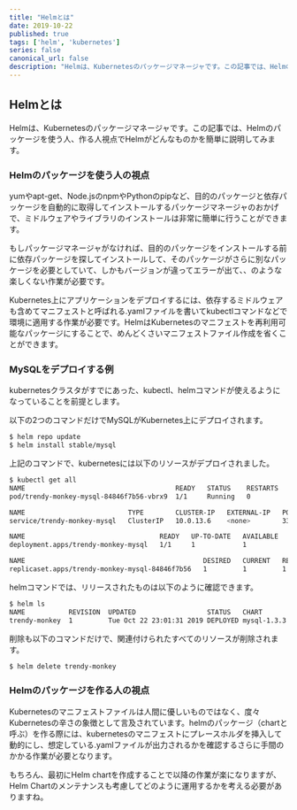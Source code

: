 ```yaml
---
title: "Helmとは"
date: 2019-10-22
published: true
tags: ['helm', 'kubernetes']
series: false
canonical_url: false
description: "Helmは、Kubernetesのパッケージマネージャです。この記事では、Helmのパッケージを使う人、作る人視点でHelmがどんなものかを簡単に説明してみます。"
---
```


## Helmとは

Helmは、Kubernetesのパッケージマネージャです。この記事では、Helmのパッケージを使う人、作る人視点でHelmがどんなものかを簡単に説明してみます。

### Helmのパッケージを使う人の視点

yumやapt-get、Node.jsのnpmやPythonのpipなど、目的のパッケージと依存パッケージを自動的に取得してインストールするパッケージマネージャのおかげで、ミドルウェアやライブラリのインストールは非常に簡単に行うことができます。

もしパッケージマネージャがなければ、目的のパッケージをインストールする前に依存パッケージを探してインストールして、そのパッケージがさらに別なパッケージを必要としていて、しかもバージョンが違ってエラーが出て、、のような楽しくない作業が必要です。

Kubernetes上にアプリケーションをデプロイするには、依存するミドルウェアも含めてマニフェストと呼ばれる.yamlファイルを書いてkubectlコマンドなどで環境に適用する作業が必要です。HelmはKubernetesのマニフェストを再利用可能なパッケージにすることで、めんどくさいマニフェストファイル作成を省くことができます。

### MySQLをデプロイする例

kubernetesクラスタがすでにあった、kubectl、helmコマンドが使えるようになっていることを前提とします。

以下の2つのコマンドだけでMySQLがKubernetes上にデプロイされます。

```bash
$ helm repo update
$ helm install stable/mysql
```

上記のコマンドで、kubernetesには以下のリソースがデプロイされました。

```bash
$ kubectl get all
NAME                                      READY   STATUS    RESTARTS   AGE
pod/trendy-monkey-mysql-84846f7b56-vbrx9  1/1     Running   0          9m2s

NAME                          TYPE        CLUSTER-IP   EXTERNAL-IP   PORT(S)    AGE
service/trendy-monkey-mysql   ClusterIP   10.0.13.6    <none>        3306/TCP   9m2s

NAME                                  READY   UP-TO-DATE   AVAILABLE   AGE
deployment.apps/trendy-monkey-mysql   1/1     1            1           9m2s

NAME                                             DESIRED   CURRENT   READY   AGE
replicaset.apps/trendy-monkey-mysql-84846f7b56   1         1         1       9m2s 
```

helmコマンドでは、リリースされたものは以下のように確認できます。

```bash
$ helm ls
NAME           REVISION  UPDATED                  STATUS   CHART       APP VERSION  NAMESPACE
trendy-monkey  1         Tue Oct 22 23:01:31 2019 DEPLOYED mysql-1.3.3 5.7.14       default
```

削除も以下のコマンドだけで、関連付けられたすべてのリソースが削除されます。

```bash
$ helm delete trendy-monkey
```

### Helmのパッケージを作る人の視点

Kubernetesのマニフェストファイルは人間に優しいものではなく、度々Kubernetesの辛さの象徴として言及されています。helmのパッケージ（chartと呼ぶ）を作る際には、kubernetesのマニフェストにプレースホルダを挿入して動的にし、想定している.yamlファイルが出力されるかを確認するさらに手間のかかる作業が必要となります。

もちろん、最初にHelm chartを作成することで以降の作業が楽になりますが、Helm Chartのメンテナンスも考慮してどのように運用するかを考える必要がありますね。





